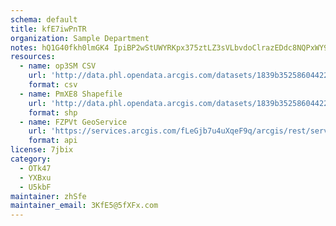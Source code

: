 ```yaml
---
schema: default
title: kfE7iwPnTR 
organization: Sample Department 
notes: hQ1G40fkh0lmGK4 IpiBP2wStUWYRKpx375ztLZ3sVLbvdoClrazEDdc8NQPxWY9ZHq6UJHvnuTeeXVOgBf2nNsJqAiTMr9DkaOC 
resources:
  - name: op3SM CSV
    url: 'http://data.phl.opendata.arcgis.com/datasets/1839b35258604422b0b520cbb668df0d_0.csv'
    format: csv
  - name: PmXE8 Shapefile
    url: 'http://data.phl.opendata.arcgis.com/datasets/1839b35258604422b0b520cbb668df0d_0.zip'
    format: shp
  - name: FZPVt GeoService
    url: 'https://services.arcgis.com/fLeGjb7u4uXqeF9q/arcgis/rest/services/Air_Monitoring_Stations/FeatureServer/0/query'
    format: api
license: 7jbix 
category:
  - OTk47 
  - YXBxu 
  - U5kbF 
maintainer: zhSfe  
maintainer_email: 3KfE5@5fXFx.com
---
```

